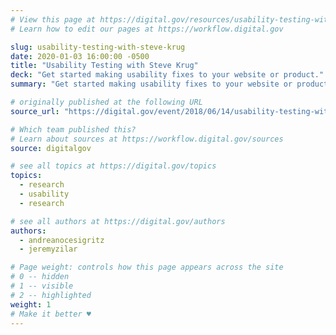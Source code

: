 ```yaml
---
# View this page at https://digital.gov/resources/usability-testing-with-steve-krug
# Learn how to edit our pages at https://workflow.digital.gov

slug: usability-testing-with-steve-krug
date: 2020-01-03 16:00:00 -0500
title: "Usability Testing with Steve Krug"
deck: "Get started making usability fixes to your website or product."
summary: "Get started making usability fixes to your website or product."

# originally published at the following URL
source_url: "https://digital.gov/event/2018/06/14/usability-testing-with-steve-krug/"

# Which team published this?
# Learn about sources at https://workflow.digital.gov/sources
source: digitalgov

# see all topics at https://digital.gov/topics
topics:
  - research
  - usability
  - research

# see all authors at https://digital.gov/authors
authors:
  - andreanocesigritz
  - jeremyzilar

# Page weight: controls how this page appears across the site
# 0 -- hidden
# 1 -- visible
# 2 -- highlighted
weight: 1
# Make it better ♥
---
```


